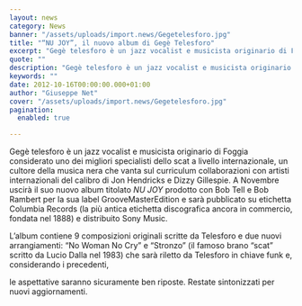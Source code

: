 ```yaml
---
layout: news
category: News
banner: "/assets/uploads/import.news/Gegetelesforo.jpg"
title: "“NU JOY”, il nuovo album di Gegè Telesforo"
excerpt: "Gegè telesforo è un jazz vocalist e musicista originario di Foggia considerato uno dei migliori specialisti dello scat a livello internazionale, un cultore della musica nera che vanta sul curriculum collaborazioni con artisti internazionali del calibro di Jon Hendricks e Dizzy Gillespie. A Novembre uscirà il suo nuovo album titolato NU JOY prodotto con Bob [&hellip"
quote: ""
description: "Gegè telesforo è un jazz vocalist e musicista originario di Foggia considerato uno dei migliori specialisti dello scat a livello internazionale, un cultore della musica nera che vanta sul curriculum collaborazioni con artisti internazionali del calibro di Jon Hendricks e Dizzy Gillespie. A Novembre uscirà il suo nuovo album titolato NU JOY prodotto con Bob [&hellip"
keywords: ""
date: 2012-10-16T00:00:00.000+01:00
author: "Giuseppe Net"
cover: "/assets/uploads/import.news/Gegetelesforo.jpg"
pagination:
  enabled: true

---
```


Gegè telesforo è un jazz vocalist e musicista originario di Foggia considerato uno dei migliori specialisti dello scat a livello internazionale, un cultore della musica nera che vanta sul curriculum collaborazioni con artisti internazionali del calibro di Jon Hendricks e Dizzy Gillespie. A Novembre uscirà il suo nuovo album titolato _NU JOY_ prodotto con Bob Tell e Bob Rambert per la sua label GrooveMasterEdition e sarà pubblicato su etichetta Columbia Records (la più antica etichetta discografica ancora in commercio, fondata nel 1888) e distribuito Sony Music.

L’album contiene 9 composizioni originali scritte da Telesforo e due nuovi arrangiamenti: “No Woman No Cry” e “Stronzo” (il famoso brano “scat” scritto da Lucio Dalla nel 1983) che sarà riletto da Telesforo in chiave funk e, considerando i precedenti,

le aspettative saranno sicuramente ben riposte. Restate sintonizzati per nuovi aggiornamenti.